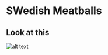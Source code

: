 # SWedish Meatballs

## Look at this

![alt text]([[http://url/to/img.png](https://simplehomeedit.com/recipe/swedish-meatballs/)https://simplehomeedit.com/recipe/swedish-meatballs/](https://simplehomeedit.com/wp-content/uploads/2020/02/Swedish-Meatballs.jpg)https://simplehomeedit.com/wp-content/uploads/2020/02/Swedish-Meatballs.jpg)
